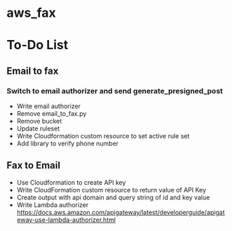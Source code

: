 # aws_fax

# To-Do List

## Email to fax
### Switch to email authorizer and send generate_presigned_post
- Write email authorizer
- Remove email_to_fax.py
- Remove bucket
- Update ruleset
- Write Cloudformation custom resource to set active rule set
- Add library to verify phone number

## Fax to Email
- Use Cloudformation to create API key
- Write CloudFormation custom resource to return value of API Key
- Create output with api domain and query string of id and key value
- Write Lambda authorizer
https://docs.aws.amazon.com/apigateway/latest/developerguide/apigateway-use-lambda-authorizer.html

